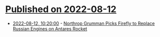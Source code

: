 # [Published on 2022-08-12](index.md)

* [2022-08-12, 10:20:00](https://soylentnews.org/article.pl?sid=22/08/11/157245&from=rss) - [Northrop Grumman Picks Firefly to Replace Russian Engines on Antares Rocket](https://soylentnews.org/article.pl?sid=22/08/11/157245&from=rss)
